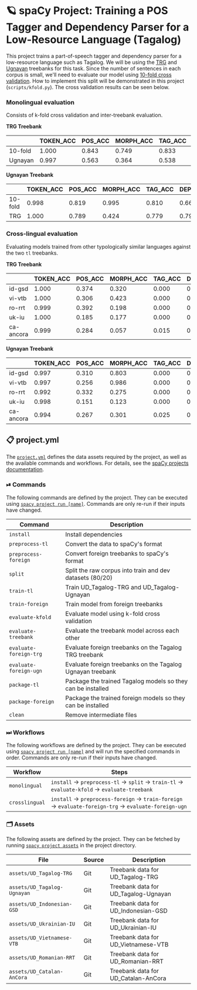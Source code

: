 <!-- SPACY PROJECT: AUTO-GENERATED DOCS START (do not remove) -->

# 🪐 spaCy Project: Training a POS Tagger and Dependency Parser for a Low-Resource Language (Tagalog)

This project trains a part-of-speech tagger and dependency parser for a
low-resource language such as Tagalog. We will be using the
[TRG](https://universaldependencies.org/treebanks/tl_trg/index.html) and
[Ugnayan](https://universaldependencies.org/treebanks/tl_ugnayan/index.html)
treebanks for this task. Since the number of sentences in each corpus is small,
we'll need to evaluate our model using [10-fold cross
validation](https://universaldependencies.org/release_checklist.html#data-split).
How to implement this split will be demonstrated in this project
(`scripts/kfold.py`). The cross validation results can be seen below.

### Monolingual evaluation

Consists of k-fold cross validation and inter-treebank evaluation.

**TRG Treebank**

|         | TOKEN_ACC | POS_ACC | MORPH_ACC | TAG_ACC | DEP_UAS | DEP_LAS |
|---------|-----------|---------|-----------|---------|---------|---------|
| 10-fold | 1.000     | 0.843   | 0.749     | 0.833   | 0.846   | 0.554   |
| Ugnayan | 0.997     | 0.563   | 0.364     | 0.538   | 0.472   | 0.240   |

**Ugnayan Treebank**

|         | TOKEN_ACC | POS_ACC | MORPH_ACC | TAG_ACC | DEP_UAS | DEP_LAS |
|---------|-----------|---------|-----------|---------|---------|---------|
| 10-fold | 0.998     | 0.819   | 0.995     | 0.810   | 0.667   | 0.409   |
| TRG     | 1.000     | 0.789   | 0.424     | 0.779   | 0.793   | 0.572   |

### Cross-lingual evaluation

Evaluating models trained from other typologically similar languages against
the two `tl` treebanks.

**TRG Treebank**

|           | TOKEN_ACC | POS_ACC | MORPH_ACC | TAG_ACC | DEP_UAS | DEP_LAS |
|-----------|-----------|---------|-----------|---------|---------|---------|
| id-gsd    | 1.000     | 0.374   | 0.320     | 0.000   | 0.342   | 0.151   |
| vi-vtb    | 1.000     | 0.306   | 0.423     | 0.000   | 0.309   | 0.143   |
| ro-rrt    | 0.999     | 0.392   | 0.198     | 0.000   | 0.304   | 0.098   |
| uk-iu     | 1.000     | 0.185   | 0.177     | 0.000   | 0.539   | 0.188   |
| ca-ancora | 0.999     | 0.284   | 0.057     | 0.015   | 0.261   | 0.081   |

**Ugnayan Treebank**

|           | TOKEN_ACC | POS_ACC | MORPH_ACC | TAG_ACC | DEP_UAS | DEP_LAS |
|-----------|-----------|---------|-----------|---------|---------|---------|
| id-gsd    | 0.997     | 0.310   | 0.803     | 0.000   | 0.251   | 0.058   |
| vi-vtb    | 0.997     | 0.256   | 0.986     | 0.000   | 0.199   | 0.049   |
| ro-rrt    | 0.992     | 0.332   | 0.275     | 0.000   | 0.279   | 0.085   |
| uk-iu     | 0.998     | 0.151   | 0.123     | 0.000   | 0.300   | 0.084   |
| ca-ancora | 0.994     | 0.267   | 0.301     | 0.025   | 0.242   | 0.041   |


## 📋 project.yml

The [`project.yml`](project.yml) defines the data assets required by the
project, as well as the available commands and workflows. For details, see the
[spaCy projects documentation](https://spacy.io/usage/projects).

### ⏯ Commands

The following commands are defined by the project. They
can be executed using [`spacy project run [name]`](https://spacy.io/api/cli#project-run).
Commands are only re-run if their inputs have changed.

| Command | Description |
| --- | --- |
| `install` | Install dependencies |
| `preprocess-tl` | Convert the data to spaCy's format |
| `preprocess-foreign` | Convert foreign treebanks to spaCy's format |
| `split` | Split the raw corpus into train and dev datasets (80/20) |
| `train-tl` | Train UD_Tagalog-TRG and UD_Tagalog-Ugnayan |
| `train-foreign` | Train model from foreign treebanks |
| `evaluate-kfold` | Evaluate model using k-fold cross validation |
| `evaluate-treebank` | Evaluate the treebank model across each other |
| `evaluate-foreign-trg` | Evaluate foreign treebanks on the Tagalog TRG treebank |
| `evaluate-foreign-ugn` | Evaluate foreign treebanks on the Tagalog Ugnayan treebank |
| `package-tl` | Package the trained Tagalog models so they can be installed |
| `package-foreign` | Package the trained foreign models so they can be installed |
| `clean` | Remove intermediate files |

### ⏭ Workflows

The following workflows are defined by the project. They
can be executed using [`spacy project run [name]`](https://spacy.io/api/cli#project-run)
and will run the specified commands in order. Commands are only re-run if their
inputs have changed.

| Workflow | Steps |
| --- | --- |
| `monolingual` | `install` &rarr; `preprocess-tl` &rarr; `split` &rarr; `train-tl` &rarr; `evaluate-kfold` &rarr; `evaluate-treebank` |
| `crosslingual` | `install` &rarr; `preprocess-foreign` &rarr; `train-foreign` &rarr; `evaluate-foreign-trg` &rarr; `evaluate-foreign-ugn` |

### 🗂 Assets

The following assets are defined by the project. They can
be fetched by running [`spacy project assets`](https://spacy.io/api/cli#project-assets)
in the project directory.

| File | Source | Description |
| --- | --- | --- |
| `assets/UD_Tagalog-TRG` | Git | Treebank data for UD_Tagalog-TRG |
| `assets/UD_Tagalog-Ugnayan` | Git | Treebank data for UD_Tagalog-Ugnayan |
| `assets/UD_Indonesian-GSD` | Git | Treebank data for UD_Indonesian-GSD |
| `assets/UD_Ukrainian-IU` | Git | Treebank data for UD_Ukrainian-IU |
| `assets/UD_Vietnamese-VTB` | Git | Treebank data for UD_Vietnamese-VTB |
| `assets/UD_Romanian-RRT` | Git | Treebank data for UD_Romanian-RRT |
| `assets/UD_Catalan-AnCora` | Git | Treebank data for UD_Catalan-AnCora |

<!-- SPACY PROJECT: AUTO-GENERATED DOCS END (do not remove) -->